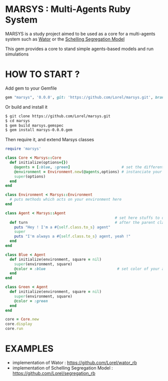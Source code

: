 # MARSYS : Multi-Agents Ruby System

MARSYS is a study project aimed to be used as a core for a multi-agents system such as [Wator](http://cs.nyu.edu/~hain/wator/) or the [Schelling Segregation Model](http://web.mit.edu/rajsingh/www/lab/alife/schelling.html)

This gem provides a core to stand simple agents-based models and run simulations

# HOW TO START ?

Add gem to your Gemfile

```ruby
gem "marsys", '0.0.0', git: 'https://github.com/Lorel/marsys.git', branch: 'v0.0.0'
```

Or build and install it

```bash
$ git clone https://github.com/Lorel/marsys.git
$ cd marsys
$ gem build marsys.gemspec
$ gem install marsys-0.0.0.gem
```

Then require it, and extend Marsys classes

```ruby
require 'marsys'

class Core < Marsys::Core
  def initialize(options={})
    @agents = [:blue, :green]                       # set the different types of agents
    @environment = Environment.new(@agents,options) # instanciate your environment
    super(options)
  end
end

class Environment < Marsys::Environment
  # puts methods which acts on your environment here
end

class Agent < Marsys::Agent
                                                 # set here stuffs to do before or 
  def turn                                       # after the parent class
    puts "Hey ! I'm a #{self.class.to_s} agent"
    super
    puts "I'm always a #{self.class.to_s} agent, yeah !"
  end
end

class Blue < Agent
  def initialize(environment, square = nil)
    super(environment, square)
    @color = :blue                                # set color of your agent
  end
end

class Green < Agent
  def initialize(environment, square = nil)
    super(environment, square)
    @color = :green
  end
end

core = Core.new
core.display
core.run

```


# EXAMPLES

- implementation of Wator : https://github.com/Lorel/wator_rb
- implementation of Schelling Segregation Model : https://github.com/Lorel/segregation_rb
